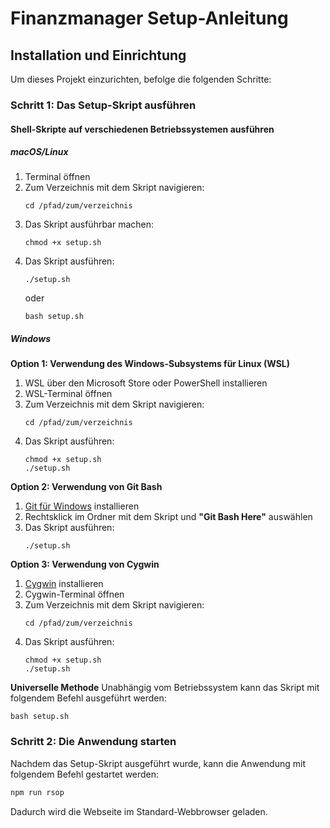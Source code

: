 # Finanzmanager Setup-Anleitung

## Installation und Einrichtung

Um dieses Projekt einzurichten, befolge die folgenden Schritte:

### Schritt 1: Das Setup-Skript ausführen

#### Shell-Skripte auf verschiedenen Betriebssystemen ausführen

##### macOS/Linux
1. Terminal öffnen
2. Zum Verzeichnis mit dem Skript navigieren:
   ```
   cd /pfad/zum/verzeichnis
   ```
3. Das Skript ausführbar machen:
   ```
   chmod +x setup.sh
   ```
4. Das Skript ausführen:
   ```
   ./setup.sh
   ```
   oder
   ```
   bash setup.sh
   ```

##### Windows

**Option 1: Verwendung des Windows-Subsystems für Linux (WSL)**
1. WSL über den Microsoft Store oder PowerShell installieren
2. WSL-Terminal öffnen
3. Zum Verzeichnis mit dem Skript navigieren:
   ```
   cd /pfad/zum/verzeichnis
   ```
4. Das Skript ausführen:
   ```
   chmod +x setup.sh
   ./setup.sh
   ```

**Option 2: Verwendung von Git Bash**
1. [Git für Windows](https://gitforwindows.org/) installieren
2. Rechtsklick im Ordner mit dem Skript und **"Git Bash Here"** auswählen
3. Das Skript ausführen:
   ```
   ./setup.sh
   ```

**Option 3: Verwendung von Cygwin**
1. [Cygwin](https://www.cygwin.com/) installieren
2. Cygwin-Terminal öffnen
3. Zum Verzeichnis mit dem Skript navigieren:
   ```
   cd /pfad/zum/verzeichnis
   ```
4. Das Skript ausführen:
   ```
   chmod +x setup.sh
   ./setup.sh
   ```

**Universelle Methode**
Unabhängig vom Betriebssystem kann das Skript mit folgendem Befehl ausgeführt werden:
```
bash setup.sh
```

### Schritt 2: Die Anwendung starten
Nachdem das Setup-Skript ausgeführt wurde, kann die Anwendung mit folgendem Befehl gestartet werden:
```sh
npm run rsop
```
Dadurch wird die Webseite im Standard-Webbrowser geladen.


